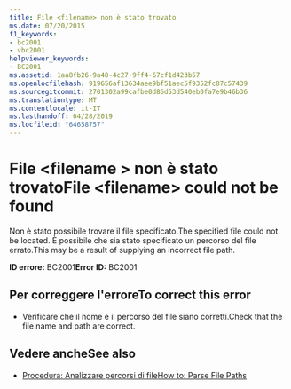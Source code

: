 ```yaml
---
title: File <filename> non è stato trovato
ms.date: 07/20/2015
f1_keywords:
- bc2001
- vbc2001
helpviewer_keywords:
- BC2001
ms.assetid: 1aa8fb26-9a48-4c27-9ff4-67cf1d423b57
ms.openlocfilehash: 919656af13634aee9bf51aec5f9352fc87c57439
ms.sourcegitcommit: 2701302a99cafbe0d86d53d540eb0fa7e9b46b36
ms.translationtype: MT
ms.contentlocale: it-IT
ms.lasthandoff: 04/28/2019
ms.locfileid: "64658757"
---
```

# <a name="file-filename-could-not-be-found"></a><span data-ttu-id="b6f2a-102">File \<filename > non è stato trovato</span><span class="sxs-lookup"><span data-stu-id="b6f2a-102">File \<filename> could not be found</span></span>
<span data-ttu-id="b6f2a-103">Non è stato possibile trovare il file specificato.</span><span class="sxs-lookup"><span data-stu-id="b6f2a-103">The specified file could not be located.</span></span> <span data-ttu-id="b6f2a-104">È possibile che sia stato specificato un percorso del file errato.</span><span class="sxs-lookup"><span data-stu-id="b6f2a-104">This may be a result of supplying an incorrect file path.</span></span>  
  
 <span data-ttu-id="b6f2a-105">**ID errore:** BC2001</span><span class="sxs-lookup"><span data-stu-id="b6f2a-105">**Error ID:** BC2001</span></span>  
  
## <a name="to-correct-this-error"></a><span data-ttu-id="b6f2a-106">Per correggere l'errore</span><span class="sxs-lookup"><span data-stu-id="b6f2a-106">To correct this error</span></span>  
  
- <span data-ttu-id="b6f2a-107">Verificare che il nome e il percorso del file siano corretti.</span><span class="sxs-lookup"><span data-stu-id="b6f2a-107">Check that the file name and path are correct.</span></span>  
  
## <a name="see-also"></a><span data-ttu-id="b6f2a-108">Vedere anche</span><span class="sxs-lookup"><span data-stu-id="b6f2a-108">See also</span></span>

- [<span data-ttu-id="b6f2a-109">Procedura: Analizzare percorsi di file</span><span class="sxs-lookup"><span data-stu-id="b6f2a-109">How to: Parse File Paths</span></span>](../../visual-basic/developing-apps/programming/drives-directories-files/how-to-parse-file-paths.md)
